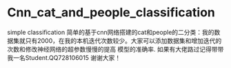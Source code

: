 # Cnn_cat_and_people_classification
simple classification
  简单的基于cnn网络搭建的cat和people的二分类：我的数据集就只有2000，在我的本机迭代次数较少。大家可以添加数据集和增加迭代的次数和修改神经网络的超参数慢慢的提高
模型的准确率.
  如果有大佬路过记得带带我一名Student.QQ728106015
谢谢大家！
